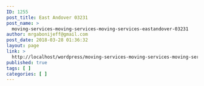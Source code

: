 ```yaml
---
ID: 1255
post_title: East Andover 03231
post_name: >
  moving-services-moving-services-moving-services-eastandover-03231
author: mrgabonijeff@gmail.com
post_date: 2018-03-28 01:36:32
layout: page
link: >
  http://localhost/wordpress/moving-services-moving-services-moving-services-eastandover-03231/
published: true
tags: [ ]
categories: [ ]
---
```

